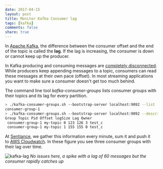 ```yaml
---
date: 2017-04-15 
layout: post
title: Monitor Kafka Consumer lag
tags: [kafka]
comments: false
share: true
---
```


In [Apache Kafka](https://kafka.apache.org/), the difference between the consumer offset and the end of the topic is called the **lag**. If the lag is increasing, the consumer is down or cannot keep up the producer.

In Kafka producing and consuming messages are [completely disconnected](https://kafka.apache.org/documentation/#intro_topics). While producers keep appending messages to a topic, consumers can read these messages at their own pace (offset). In most streaming applications you want to make sure a consumer doesn't get too much behind.

The command line tool _kafka-consumer-groups_ lists consumer groups with their topics and its lag for every partition.

```bash    
> ./kafka-consumer-groups.sh --bootstrap-server localhost:9092 --list
consumer-group-1
> ./kafka-consumer-groups.sh --bootstrap-server localhost:9092 --describe --group consumer-group-1
Group Topic Pid Offset logSize Lag Owner
 consumer-group-1 my-topic 0 123 126 3 test_c
 consumer-group-1 my-topic 1 155 155 0 test_c
```


At [Sentiance](http://www.sentiance.com/), we gather this information every minute, sum it and push it to [AWS Cloudwatch](https://aws.amazon.com/cloudwatch/). In these figure you see three consumer groups with their lag over time.

![kafka-lag](assets/kafka-lag.png) 
*No issues here, a spike with a lag of 60 messages but the consumer rapidly catches up*

